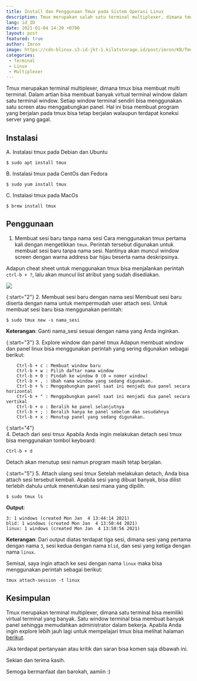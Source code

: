 ```yaml
---
title: Install dan Penggunaan Tmux pada Sistem Operasi Linux
description: Tmux merupakan salah satu terminal multiplexer, dimana tmux bisa membuat multi terminal. Dalam artian bisa membuat banyak virtual terminal window dalam satu terminal window. Setiap window terminal sendiri bisa menggunakan satu screen atau menggabungkan panel. 
lang: id_ID
date: 2021-01-04 14:20 +0700
layout: post
featured: true
author: Imron
image: https://cdn-blinux.s3-id-jkt-1.kilatstorage.id/post/imron/KB/Tmux/2.%20Cover
categories: 
 - Terminal
 - Linux
 - Multiplexer
---
```


Tmux merupakan terminal multiplexer, dimana tmux bisa membuat multi terminal. Dalam artian bisa membuat banyak virtual terminal window dalam satu terminal window. Setiap window terminal sendiri bisa menggunakan satu screen atau menggabungkan panel. 
Hal ini bisa membuat program yang berjalan pada tmux bisa tetap berjalan walaupun terdapat koneksi server yang gagal. 

## Instalasi 
A. Instalasi tmux pada Debian dan Ubuntu 
```
$ sudo apt install tmux
```
B. Instalasi tmux pada CentOs dan Fedora 
```
$ sudo yum install tmux
```
C. Instalasi tmux pada MacOs
```
$ brew install tmux
```

## Penggunaan
1. Membuat sesi baru tanpa nama sesi
Cara menggunakan tmux pertama kali dengan mengetikkan `tmux`. Perintah tersebut digunakan untuk membuat sesi baru tanpa nama sesi. Nantinya akan muncul window screen dengan warna address bar hijau beserta nama deskripsinya. 

Adapun cheat sheet untuk menggunakan tmux bisa menjalankan perintah `ctrl-b + ?`, lalu akan muncul list atribut yang sudah disediakan. 

![](http://cdn-blinux.s3-id-jkt-1.kilatstorage.id/post/imron/KB/Tmux/1.%20Help.png)

{:start="2"}
2. Membuat sesi baru dengan nama sesi 
Membuat sesi baru diserta dengan nama untuk mempermudah user attach sesi. Untuk membuat sesi baru bisa menggunakan perintah: 

```
$ sudo tmux new -s nama_sesi
```

**Keterangan**: Ganti nama_sesi sesuai dengan nama yang Anda inginkan. 

{:start="3"}
3. Explore window dan panel tmux 
Adapun membuat window dan panel linux bisa menggunakan perintah yang sering digunakan sebagai berikut: 

```
    Ctrl-b + c : Membuat window baru
    Ctrl-b + w : Pilih daftar nama window
    Ctrl-b + 0 : Pindah ke window 0 (0 = nomor window)
    Ctrl-b + , : Ubah nama window yang sedang digunakan.
    Ctrl-b + % : Menggabungkan panel saat ini menjadi dua panel secara horizontal
    Ctrl-b + " : Menggabungkan panel saat ini menjadi dua panel secara vertikal
    Ctrl-b + o : Beralih ke panel selanjutnya
    Ctrl-b + ; : Beralih hanya ke panel sebelum dan sesudahnya
    Ctrl-b + x : Menutup panel yang sedang digunakan. 
```

{:start="4"}  
4. Detach dari sesi tmux 
Apabila Anda ingin melakukan detach sesi tmux bisa menggunakan tombol keyboard: 

```
Ctrl-b + d
```
Detach akan menutup sesi namun program masih tetap berjalan. 

{:start="5"}
5. Attach ulang sesi tmux 
Setelah melakukan detach, Anda bisa attach sesi tersebut kembali. Apabila sesi yang dibuat banyak, bisa dilist terlebih dahulu untuk menentukan sesi mana yang dipilih.

```
$ sudo tmux ls
```

**Output**:

```
3: 1 windows (created Mon Jan  4 13:44:14 2021)
blid: 1 windows (created Mon Jan  4 13:50:44 2021)
linux: 1 windows (created Mon Jan  4 13:50:56 2021)
```

**Keterangan**: 
Dari output diatas terdapat tiga sesi, dimana sesi yang pertama dengan nama `3`, sesi kedua dengan nama `blid`, dan sesi yang ketiga dengan nama `linux`. 

Semisal, saya ingin attach ke sesi dengan nama `linux` maka bisa menggunakan perintah sebagai berikut: 

```
tmux attach-session -t linux
```

## Kesimpulan 
Tmux merupakan terminal multiplexer, dimana satu terminal bisa memiliki virtual terminal yang banyak. Satu window terminal bisa membuat banyak panel sehingga memudahkan administrator dalam bekerja. 
Apabila Anda ingin explore lebih jauh lagi untuk mempelajari tmux bisa melihat halaman [berikut](https://man.openbsd.org/OpenBSD-current/man1/tmux.1). 

Jika terdapat pertanyaan atau kritik dan saran bisa komen saja dibawah ini. 

Sekian dan terima kasih. 

Semoga bermanfaat dan barokah, aamiin :)